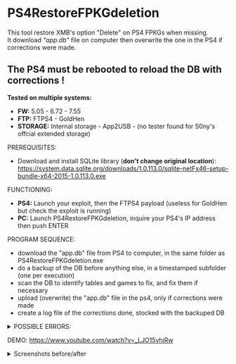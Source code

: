 # PS4RestoreFPKGdeletion
This tool restore XMB's option "Delete" on PS4 FPKGs when missing.<br />
It download <i>"app.db"</i> file on computer then overwrite the one in the PS4 if corrections were made.
## The PS4 must be rebooted to reload the DB with corrections !

<b>Tested on multiple systems:<br /></b>
- <b>FW:</b> 5.05 - 6.72 - 7.55
- <b>FTP:</b> FTPS4 - GoldHen
- <b>STORAGE:</b> Internal storage - App2USB - (no tester found for S0ny's offcial extended storage)

PREREQUISITES:
- Download and install SQLite library (<b>don't change original location</b>): https://system.data.sqlite.org/downloads/1.0.113.0/sqlite-netFx46-setup-bundle-x64-2015-1.0.113.0.exe

FUNCTIONING:
- <b>PS4:</b> Launch your exploit, then the FTPS4 payload (useless for GoldHen but check the exploit is running)
- <b>PC:</b> Launch PS4RestoreFPKGdeletion, inquire your PS4's IP address then push ENTER

PROGRAM SEQUENCE:
- download the "app.db" file from PS4 to computer, in the same folder as PS4RestoreFPKGdeletion.exe
- do a backup of the DB before anything else, in a timestamped subfolder (one per execution)
- scan the DB to identify tables and games to fix, and fix them if necessary
- upload (overwrite) the "app.db" file in the ps4, only if corrections were made
- create a log file of the corrections done, stocked with the backuped DB

<details><summary>POSSIBLE ERRORS:</summary>
https://raw.githubusercontent.com/AyAPS/PS4RestoreFPKGdeletion/main/1_DLL.PNG
<br /><b>You must not modify program arborescence, nor move PS4RestoreFPKGdeletion.exe</b>
<br /><br />https://raw.githubusercontent.com/AyAPS/PS4RestoreFPKGdeletion/main/3_PING.PNG
<br />The IP address entered must'nt be the PS4's IP address, check your network and PS4 connectivity
<br /><br />https://raw.githubusercontent.com/AyAPS/PS4RestoreFPKGdeletion/main/4_PORT_FTP.PNG
<br />Check that your PS4's exploit is running (GoldHen) or your PS4FTP payload is loaded
<br /><br />https://raw.githubusercontent.com/AyAPS/PS4RestoreFPKGdeletion/main/5_DOWNLOAD.PNG
<br />This shouldn't happen, create an issue
<br /><br />https://raw.githubusercontent.com/AyAPS/PS4RestoreFPKGdeletion/main/6_UPLOAD.PNG
<br />This shouldn't happen, create an issue
</details> 

DEMO: https://www.youtube.com/watch?v=_LJO15vhjRw

<details><summary>Screenshots before/after</summary>
https://raw.githubusercontent.com/AyAPS/PS4RestoreFPKGdeletion/main/1_BEFORE.PNG
<br />https://raw.githubusercontent.com/AyAPS/PS4RestoreFPKGdeletion/main/1_AFTER.PNG
<br />https://raw.githubusercontent.com/AyAPS/PS4RestoreFPKGdeletion/main/2_BEFORE.PNG
<br />https://raw.githubusercontent.com/AyAPS/PS4RestoreFPKGdeletion/main/2_AFTER.PNG
</details>

